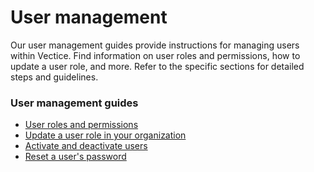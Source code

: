# User management

Our user management guides provide instructions for managing users within Vectice. Find information on user roles and permissions, how to update a user role, and more. Refer to the specific sections for detailed steps and guidelines.

### User management guides

* [User roles and permissions](user-roles-and-permissions.md)
* [Update a user role in your organization](update-a-user-role-in-your-organization.md)
* [Activate and deactivate users](activate-and-deactivate-users.md)
* [Reset a user's password](reset-a-users-password.md)
